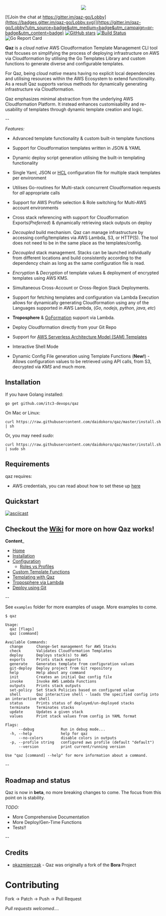  <p align="center">
  <img src="images/qaz.png">
</p>

[![Join the chat at https://gitter.im/qaz-go/Lobby](https://badges.gitter.im/qaz-go/Lobby.svg)](https://gitter.im/qaz-go/Lobby?utm_source=badge&utm_medium=badge&utm_campaign=pr-badge&utm_content=badge)
[![GitHub stars](https://img.shields.io/github/stars/daidokoro/qaz.svg)](https://github.com/itc3-devops/qaz/stargazers)
[![Build Status](https://travis-ci.org/daidokoro/qaz.svg)](https://travis-ci.org/daidokoro/qaz)
![Go Report Card](https://goreportcard.com/badge/github.com/itc3-devops/qaz)


__Qaz__ is a _cloud native_ AWS Cloudformation Template Management CLI tool that focuses on simplifying the process of deploying infrastructure on AWS via Cloudformation by utilising the Go Templates Library and custom functions to generate diverse and configurable templates.

For Qaz, being _cloud native_ means having no explicit local dependencies and utilising resources within the AWS Ecosystem to extend functionality. As a result Qaz supports various methods for dynamically generating infrastructure via Cloudformation.

Qaz emphasizes minimal abstraction from the underlying AWS Cloudformation Platform. It instead enhances customisability and re-usability of templates through dynamic template creation and logic.

--

*Features:*

- Advanced template functionality & custom built-in template functions

- Support for Cloudformation templates written in JSON & YAML

- Dynamic deploy script generation utilising the built-in templating functionality

- Single Yaml, JSON or [HCL](https://github.com/hashicorp/hcl) configuration file for multiple stack templates per environment

- Utilises Go-routines for Multi-stack concurrent Cloudformation requests for *all* appropriate calls

- Support for AWS Profile selection & Role switching for Multi-AWS account environments

- Cross stack referencing with support for Cloudformation Exports(_Preferred_) & dynamically retrieving stack outputs on deploy

- *Decoupled* build mechanism. Qaz can manage infrastructure by accessing config/templates via AWS Lambda, S3, or HTTP(S). The tool does not need to be in the same place as the templates/config.

- *Decoupled* stack management. Stacks can be launched individually from different locations and build consistently according to the dependency chain as long as the same configuration file is read.

- *Encryption* & *Decryption* of template values & deployment of encrypted templates using AWS KMS.

- Simultaneous Cross-Account or Cross-Region Stack Deployments.

- Support for fetching templates and configuration via Lambda Execution allows for dynamically generating Cloudformation using any of the Languages supported in AWS Lambda, (_Go_, _nodejs, python, java_, _etc_)

- __Troposphere__ & [GoFormation](https://github.com/awslabs/goformation) support via Lambda.

- Deploy Cloudformation directly from your Git Repo

- Support for [AWS Serverless Architecture Model (SAM) Templates](https://github.com/awslabs/serverless-application-model)

- Interactive Shell Mode

- Dynamic Config File generation using Template Functions (__New!__) - Allows configuration values to be retrieved using API calls, from S3, decrypted via _KMS_ and much more.


## Installation

If you have Golang installed:

`go get github.com/itc3-devops/qaz`

On Mac or Linux:

```
curl https://raw.githubusercontent.com/daidokoro/qaz/master/install.sh | sh
```

Or, you may need _sudo_:

```
curl https://raw.githubusercontent.com/daidokoro/qaz/master/install.sh | sudo sh
```

## Requirements
qaz requires:

- AWS credentials, you can read about how to set these up [here](http://blogs.aws.amazon.com/security/post/Tx3D6U6WSFGOK2H/A-New-and-Standardized-Way-to-Manage-Credentials-in-the-AWS-SDKs)

## Quickstart

[![asciicast](https://asciinema.org/a/bbuegywnih0x1r35epfdotrv5.png)](https://asciinema.org/a/bbuegywnih0x1r35epfdotrv5?speed=2)

## Checkout the [Wiki](https://github.com/itc3-devops/qaz/wiki) for more on how Qaz works!

__Content___

- [Home](https://github.com/itc3-devops/qaz/wiki)
- [Installation](https://github.com/itc3-devops/qaz/wiki/Install)
- [Configuration](https://github.com/itc3-devops/qaz/wiki/Config)
  - [Roles vs Profiles](https://github.com/itc3-devops/qaz/wiki/Roles-vs-Profiles)
- [Custom Template Functions](https://github.com/itc3-devops/qaz/wiki/Custom-Function)
- [Templating with Qaz](https://github.com/itc3-devops/qaz/wiki/Templates)
- [Troposphere via Lambda](https://github.com/itc3-devops/qaz/wiki/Troposphere)
- [Deploy using Git](https://github.com/itc3-devops/qaz/wiki/Deploy-Using-Git)



--

See `examples` folder for more examples of usage. More examples to come.

```
$ qaz

Usage:
  qaz [flags]
  qaz [command]

Available Commands:
  change      Change-Set management for AWS Stacks
  check       Validates Cloudformation Templates
  deploy      Deploys stack(s) to AWS
  exports     Prints stack exports
  generate    Generates template from configuration values
  git-deploy  Deploy project from Git repository
  help        Help about any command
  init        Creates an initial Qaz config file
  invoke      Invoke AWS Lambda Functions
  outputs     Prints stack outputs
  set-policy  Set Stack Policies based on configured value
  shell       Qaz interactive shell - loads the specified config into an interactive shell
  status      Prints status of deployed/un-deployed stacks
  terminate   Terminates stacks
  update      Updates a given stack
  values      Print stack values from config in YAML format

Flags:
      --debug            Run in debug mode...
  -h, --help             help for qaz
      --no-colors        disable colors in outputs
  -p, --profile string   configured aws profile (default "default")
      --version          print current/running version

Use "qaz [command] --help" for more information about a command.

```

--
## Roadmap and status
Qaz is now in __beta__, no more breaking changes to come. The focus from this point on is stability.

*TODO:*

- More Comprehensive Documentation
- More Deploy/Gen-Time Functions
- Tests!!

--

## Credits

- [pkazmierczak](https://github.com/pkazmierczak) - Qaz was originally a fork of the __Bora__ Project


# Contributing

Fork -> Patch -> Push -> Pull Request

_Pull requests welcomed...._

